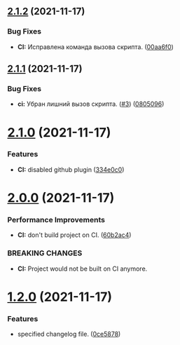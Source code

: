 ## [2.1.2](https://github.com/mkayander/versioning-g/compare/v2.1.1...v2.1.2) (2021-11-17)


### Bug Fixes

* **CI:** Исправлена команда вызова скрипта. ([00aa6f0](https://github.com/mkayander/versioning-g/commit/00aa6f0c5395edd1c1bc1ab09230e4a42e19c647))

## [2.1.1](https://github.com/mkayander/versioning-g/compare/v2.1.0...v2.1.1) (2021-11-17)


### Bug Fixes

* **ci:** Убран лишний вызов скрипта. ([#3](https://github.com/mkayander/versioning-g/issues/3)) ([0805096](https://github.com/mkayander/versioning-g/commit/08050967e4e7a53e419017adcc51292463e580ee))

# [2.1.0](https://github.com/mkayander/versioning-g/compare/v2.0.0...v2.1.0) (2021-11-17)


### Features

* **CI:** disabled github plugin ([334e0c0](https://github.com/mkayander/versioning-g/commit/334e0c06c9e3a2e4515949956e526d823e9ad006))

# [2.0.0](https://github.com/mkayander/versioning-g/compare/v1.2.0...v2.0.0) (2021-11-17)


### Performance Improvements

* **CI:** don't build project on CI. ([60b2ac4](https://github.com/mkayander/versioning-g/commit/60b2ac4f5b56406f75d1b8a5e3ccf1a1ffddbc15))


### BREAKING CHANGES

* **CI:** Project would not be built on CI anymore.

# [1.2.0](https://github.com/mkayander/versioning-g/compare/v1.1.0...v1.2.0) (2021-11-17)


### Features

* specified changelog file. ([0ce5878](https://github.com/mkayander/versioning-g/commit/0ce5878400b1b0df66f198f00145a46d2be53e04))
